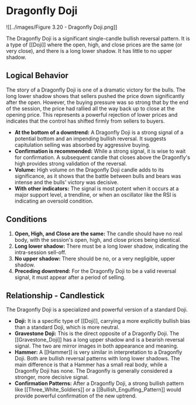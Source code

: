 # Dragonfly Doji

![[../images/Figure 3.20 - Dragonfly Doji.png]]

The Dragonfly Doji is a significant single-candle bullish reversal pattern. It is a type of [[Doji]] where the open, high, and close prices are the same (or very close), and there is a long lower shadow. It has little to no upper shadow.

## Logical Behavior

The story of a Dragonfly Doji is one of a dramatic victory for the bulls. The long lower shadow shows that sellers pushed the price down significantly after the open. However, the buying pressure was so strong that by the end of the session, the price had rallied all the way back up to close at the opening price. This represents a powerful rejection of lower prices and indicates that the control has shifted firmly from sellers to buyers.

- **At the bottom of a downtrend:** A Dragonfly Doji is a strong signal of a potential bottom and an impending bullish reversal. It suggests capitulation selling was absorbed by aggressive buying.
- **Confirmation is recommended:** While a strong signal, it is wise to wait for confirmation. A subsequent candle that closes above the Dragonfly's high provides strong validation of the reversal.
- **Volume:** High volume on the Dragonfly Doji candle adds to its significance, as it shows that the battle between bulls and bears was intense and the bulls' victory was decisive.
- **With other indicators:** The signal is most potent when it occurs at a major support level, a trendline, or when an oscillator like the RSI is indicating an oversold condition.

## Conditions

1.  **Open, High, and Close are the same:** The candle should have no real body, with the session's open, high, and close prices being identical.
2.  **Long lower shadow:** There must be a long lower shadow, indicating the intra-session sell-off.
3.  **No upper shadow:** There should be no, or a very negligible, upper shadow.
4.  **Preceding downtrend:** For the Dragonfly Doji to be a valid reversal signal, it must appear after a period of selling.

## Relationship - Candlestick

The Dragonfly Doji is a specialized and powerful version of a standard Doji.

- **Doji:** It is a specific type of [[Doji]], carrying a more explicitly bullish bias than a standard Doji, which is more neutral.
- **Gravestone Doji:** This is the direct opposite of a Dragonfly Doji. The [[Gravestone_Doji]] has a long upper shadow and is a bearish reversal signal. The two are mirror images in both appearance and meaning.
- **Hammer:** A [[Hammer]] is very similar in interpretation to a Dragonfly Doji. Both are bullish reversal patterns with long lower shadows. The main difference is that a Hammer has a small real body, while a Dragonfly Doji has none. The Dragonfly is generally considered a stronger, more decisive signal.
- **Confirmation Patterns:** After a Dragonfly Doji, a strong bullish pattern like [[Three_White_Soldiers]] or a [[Bullish_Engulfing_Pattern]] would provide powerful confirmation of the new uptrend.
